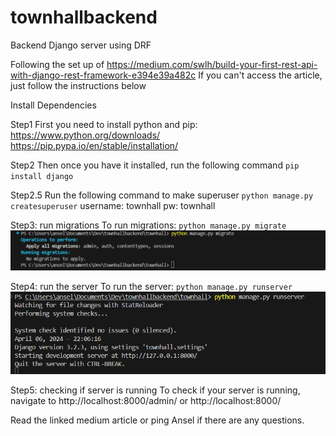 # townhallbackend
Backend Django server using DRF


Following the set up of
https://medium.com/swlh/build-your-first-rest-api-with-django-rest-framework-e394e39a482c
If you can't access the article, just follow the instructions below

Install Dependencies

Step1
First you need to install python and pip:
https://www.python.org/downloads/
https://pip.pypa.io/en/stable/installation/

Step2
Then once you have it installed, run the following command
`pip install django`

Step2.5
Run the following command to make superuser
`python manage.py createsuperuser`
username: townhall
pw: townhall 

Step3: run migrations
To run migrations:
`python manage.py migrate`
![alt text](image.png)

Step4: run the server
To run the server: 
`python manage.py runserver`
![alt text](image-1.png)

Step5: checking if server is running
To check if your server is running, navigate to http://localhost:8000/admin/ or http://localhost:8000/

Read the linked medium article or ping Ansel if there are any questions. 